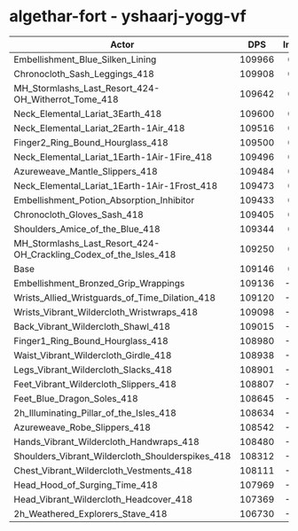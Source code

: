# algethar-fort - yshaarj-yogg-vf
| Actor | DPS | Increase |
|---|:---:|:---:|
|Embellishment_Blue_Silken_Lining|109966|0.75%|
|Chronocloth_Sash_Leggings_418|109908|0.70%|
|MH_Stormlashs_Last_Resort_424-OH_Witherrot_Tome_418|109642|0.45%|
|Neck_Elemental_Lariat_3Earth_418|109600|0.42%|
|Neck_Elemental_Lariat_2Earth-1Air_418|109516|0.34%|
|Finger2_Ring_Bound_Hourglass_418|109500|0.32%|
|Neck_Elemental_Lariat_1Earth-1Air-1Fire_418|109496|0.32%|
|Azureweave_Mantle_Slippers_418|109484|0.31%|
|Neck_Elemental_Lariat_1Earth-1Air-1Frost_418|109473|0.30%|
|Embellishment_Potion_Absorption_Inhibitor|109433|0.26%|
|Chronocloth_Gloves_Sash_418|109405|0.24%|
|Shoulders_Amice_of_the_Blue_418|109344|0.18%|
|MH_Stormlashs_Last_Resort_424-OH_Crackling_Codex_of_the_Isles_418|109250|0.10%|
|Base|109146|0.00%|
|Embellishment_Bronzed_Grip_Wrappings|109136|-0.01%|
|Wrists_Allied_Wristguards_of_Time_Dilation_418|109120|-0.02%|
|Wrists_Vibrant_Wildercloth_Wristwraps_418|109098|-0.04%|
|Back_Vibrant_Wildercloth_Shawl_418|109015|-0.12%|
|Finger1_Ring_Bound_Hourglass_418|108980|-0.15%|
|Waist_Vibrant_Wildercloth_Girdle_418|108938|-0.19%|
|Legs_Vibrant_Wildercloth_Slacks_418|108901|-0.22%|
|Feet_Vibrant_Wildercloth_Slippers_418|108807|-0.31%|
|Feet_Blue_Dragon_Soles_418|108645|-0.46%|
|2h_Illuminating_Pillar_of_the_Isles_418|108634|-0.47%|
|Azureweave_Robe_Slippers_418|108542|-0.55%|
|Hands_Vibrant_Wildercloth_Handwraps_418|108480|-0.61%|
|Shoulders_Vibrant_Wildercloth_Shoulderspikes_418|108312|-0.76%|
|Chest_Vibrant_Wildercloth_Vestments_418|108111|-0.95%|
|Head_Hood_of_Surging_Time_418|107969|-1.08%|
|Head_Vibrant_Wildercloth_Headcover_418|107369|-1.63%|
|2h_Weathered_Explorers_Stave_418|106730|-2.21%|
